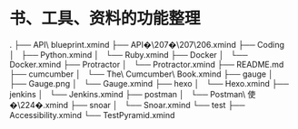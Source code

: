 # 书、工具、资料的功能整理
.
├── API\ blueprint.xmind
├── API�\207�\207\206.xmind
├── Coding
│   ├── Python.xmind
│   └── Ruby.xmind
├── Docker
│   └── Docker.xmind
├── Protractor
│   └── Protractor.xmind
├── README.md
├── cumcumber
│   └── The\ Cumcumber\ Book.xmind
├── gauge
│   ├── Gauge.png
│   └── Gauge.xmind
├── hexo
│   └── Hexo.xmind
├── jenkins
│   └── Jenkins.xmind
├── postman
│   └── Postman\ 使�\224�.xmind
├── snoar
│   └── Snoar.xmind
└── test
    ├── Accessibility.xmind
    └── TestPyramid.xmind
